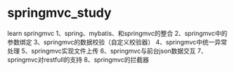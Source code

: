 # springmvc_study
learn springmvc
1、spring、mybatis、和springmvc的整合
2、springmvc中的参数绑定
3、springmvc的数据校验（自定义校验器）
4、springmvc中统一异常处理
5、springmvc实现文件上传
6、springmvc与前台json数据交互
7、springmvc对restfull的支持
8、springmvc的拦截器
